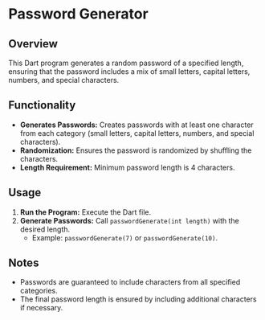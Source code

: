 # Password Generator

## Overview

This Dart program generates a random password of a specified length, ensuring that the password includes a mix of small letters, capital letters, numbers, and special characters.

## Functionality

- **Generates Passwords:** Creates passwords with at least one character from each category (small letters, capital letters, numbers, and special characters).
- **Randomization:** Ensures the password is randomized by shuffling the characters.
- **Length Requirement:** Minimum password length is 4 characters.

## Usage

1. **Run the Program:** Execute the Dart file.
2. **Generate Passwords:** Call `passwordGenerate(int length)` with the desired length.
   - Example: `passwordGenerate(7)` or `passwordGenerate(10)`.

## Notes

- Passwords are guaranteed to include characters from all specified categories.
- The final password length is ensured by including additional characters if necessary.


